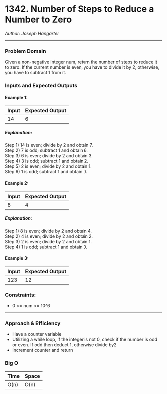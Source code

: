 # 1342. Number of Steps to Reduce a Number to Zero
  
*Author: Joseph Hangarter*

---

### Problem Domain

Given a non-negative integer num, return the number of steps to reduce it to zero. If the current number is even, you have to divide it by 2, otherwise, you have to subtract 1 from it.

### Inputs and Expected Outputs

#### Example 1:  
| Input | Expected Output |
| :----------- | :----------- |
| 14 | 6 |

##### Explanation: 
Step 1) 14 is even; divide by 2 and obtain 7.   
Step 2) 7 is odd; subtract 1 and obtain 6.  
Step 3) 6 is even; divide by 2 and obtain 3.   
Step 4) 3 is odd; subtract 1 and obtain 2.   
Step 5) 2 is even; divide by 2 and obtain 1.   
Step 6) 1 is odd; subtract 1 and obtain 0.

#### Example 2:  
| Input | Expected Output |
| :----------- | :----------- |
| 8 | 4 |

##### Explanation: 
Step 1) 8 is even; divide by 2 and obtain 4.   
Step 2) 4 is even; divide by 2 and obtain 2.   
Step 3) 2 is even; divide by 2 and obtain 1.   
Step 4) 1 is odd; subtract 1 and obtain 0.  

#### Example 3:  
| Input | Expected Output |
| :----------- | :----------- |
| 123 | 12 |

### Constraints:
* 0 <= num <= 10^6

---

### Approach & Efficiency
* Have a counter variable
* Utilizing a while loop, if the integer is not 0, check if the number is odd or even. If odd then deduct 1, otherwise divide by2
* Increment counter and return

### Big O

| Time | Space |
| :----------- | :----------- |
| O(n) | O(n) |

